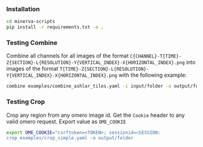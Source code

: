 ### Installation

```bash
cd minerva-scripts
pip install -r requirements.txt -e .
```

### Testing Combine

Combine all channels for all images of the format `C{CHANNEL}-T{TIME}-Z{SECTION}-L{RESOLUTION}-Y{VERTICAL_INDEX}-X{HORIZONTAL_INDEX}.png` into images of the format `T{TIME}-Z{SECTION}-L{RESOLUTION}-Y{VERTICAL_INDEX}-X{HORIZONTAL_INDEX}.png` with the following example:

```bash
combine examples/combine_ashlar_tiles.yaml -i input/folder -o output/folder
```

### Testing Crop

Crop any region from any omero image id.
Get the `Cookie` header to any valid omero request. Export value as `OME_COOKIE`

```bash
export OME_COOKIE="csrftoken=<TOKEN>; sessionid=<SESSION:
crop examples/crop_simple.yaml -o output/folder
```
